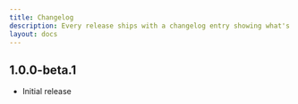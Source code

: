 ```yaml
---
title: Changelog
description: Every release ships with a changelog entry showing what's new.
layout: docs
---
```


## 1.0.0-beta.1

- Initial release
